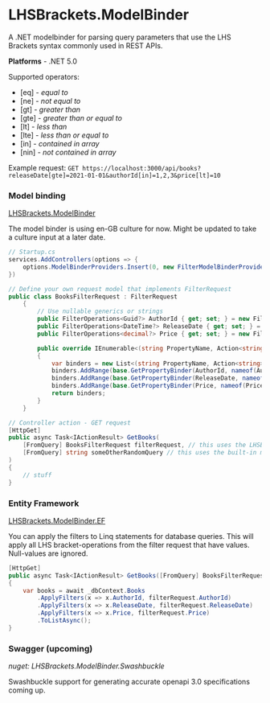 # LHSBrackets.ModelBinder

A .NET modelbinder for parsing query parameters that use the LHS Brackets syntax commonly used in REST APIs.

**Platforms** - .NET 5.0

Supported operators:

- [eq] - _equal to_
- [ne] - _not equal to_
- [gt] - _greater than_
- [gte] - _greater than or equal to_
- [lt] - _less than_
- [lte] - _less than or equal to_
- [in] - _contained in array_
- [nin] - _not contained in array_

Example request: `GET https://localhost:3000/api/books?releaseDate[gte]=2021-01-01&authorId[in]=1,2,3&price[lt]=10`

### Model binding

[LHSBrackets.ModelBinder](https://www.nuget.org/packages/LHSBrackets.ModelBinder/)

The model binder is using en-GB culture for now. Might be updated to take a culture input at a later date.

```csharp
// Startup.cs
services.AddControllers(options => {
    options.ModelBinderProviders.Insert(0, new FilterModelBinderProvider());
})
```

```csharp
// Define your own request model that implements FilterRequest
public class BooksFilterRequest : FilterRequest
    {
        // Use nullable generics or strings
        public FilterOperations<Guid?> AuthorId { get; set; } = new FilterOperations<Guid?>();
        public FilterOperations<DateTime?> ReleaseDate { get; set; } = new FilterOperations<DateTime?>();
        public FilterOperations<decimal?> Price { get; set; } = new FilterOperations<decimal?>();

        public override IEnumerable<(string PropertyName, Action<string> BindValue)> GetPropertyBinders()
        {
            var binders = new List<(string PropertyName, Action<string> BindValue)>();
            binders.AddRange(base.GetPropertyBinder(AuthorId, nameof(AuthorId)));
            binders.AddRange(base.GetPropertyBinder(ReleaseDate, nameof(ReleaseDate)));
            binders.AddRange(base.GetPropertyBinder(Price, nameof(Price)));
            return binders;
        }
    }
```

```csharp
// Controller action - GET request
[HttpGet]
public async Task<IActionResult> GetBooks(
    [FromQuery] BooksFilterRequest filterRequest, // this uses the LHSBrackets model binder
    [FromQuery] string someOtherRandomQuery // this uses the built-in model binder
)
{
    // stuff
}
```

### Entity Framework

[LHSBrackets.ModelBinder.EF](https://www.nuget.org/packages/LHSBrackets.ModelBinder.EF/)

You can apply the filters to Linq statements for database queries.
This will apply all LHS bracket-operations from the filter request that have values.
Null-values are ignored.

```csharp
[HttpGet]
public async Task<IActionResult> GetBooks([FromQuery] BooksFilterRequest filterRequest)
{
    var books = await _dbContext.Books
        .ApplyFilters(x => x.AuthorId, filterRequest.AuthorId)
        .ApplyFilters(x => x.ReleaseDate, filterRequest.ReleaseDate)
        .ApplyFilters(x => x.Price, filterRequest.Price)
        .ToListAsync();
}

```

### Swagger (upcoming)

_nuget: LHSBrackets.ModelBinder.Swashbuckle_

Swashbuckle support for generating accurate openapi 3.0 specifications coming up.
